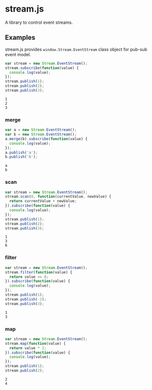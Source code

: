 # stream.js
A library to control event streams.

## Examples
stream.js provides `window.Stream.EventStream` class object for pub-sub event model.

```js
var stream = new Stream.EventStream();
stream.subscribe(function(value) {
  console.log(value);
});
stream.publish(1);
stream.publish(2);
stream.publish(3);
```

```
1
2
3
```

### merge
```js
var a = new Stream.EventStream();
var b = new Stream.EventStream();
a.merge(b).subscribe(function(value) {
  console.log(value);
});
a.publish('a');
b.publish('b');
```

```
a
b
```

### scan
```js
var stream = new Stream.EventStream();
stream.scan(0, function(currentValue, newValue) {
  return currentValue + newValue;
}).subscribe(function(value) {
  console.log(value);
});
stream.publish(1);
stream.publish(2);
stream.publish(3);
```

```
1
3
6
```

### filter
```js
var stream = new Stream.EventStream();
stream.filter(function(value) {
  return value >= 0;
}).subscribe(function(value) {
  console.log(value);
});
stream.publish(1);
stream.publish(-2);
stream.publish(3);
```

```
1
3
```

### map
```js
var stream = new Stream.EventStream();
stream.map(function(value) {
  return value * 2;
}).subscribe(function(value) {
  console.log(value);
});
stream.publish(1);
stream.publish(2);
```

```
2
4
```
